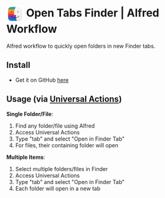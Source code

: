 # <img src="img/finder-tab-logo.png" alt="Open Tabs Finder Workflow Icon" width="45" align="center"/> Open Tabs Finder | Alfred Workflow

Alfred workflow to quickly open folders in new Finder tabs.

## Install

- Get it on GitHub [here](https://github.com/vanstrouble/opentab-alfred-workflow/releases)

## Usage (via [Universal Actions](https://www.alfredapp.com/universal-actions/))

**Single Folder/File**:
1. Find any folder/file using Alfred
2. Access Universal Actions
3. Type "tab" and select "Open in Finder Tab"
4. For files, their containing folder will open

**Multiple Items**:
1. Select multiple folders/files in Finder
2. Access Universal Actions
3. Type "tab" and select "Open in Finder Tab"
4. Each folder will open in a new tab

